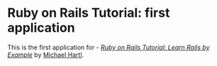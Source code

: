 # Ruby on Rails Tutorial: first application

This is the first application for -
[*Ruby on Rails Tutorial: Learn Rails by Example*](http://railstutorial.org/)
by [Michael Hartl](http://michaelhartl.com/).
